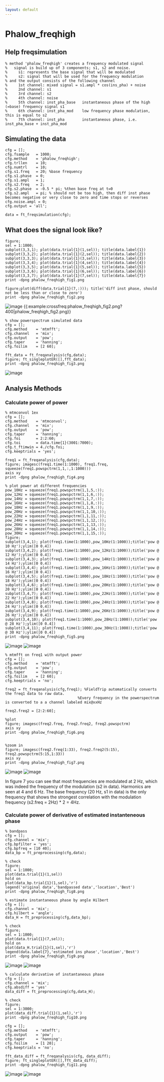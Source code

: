 ```yaml
---
layout: default
---
```


# Phalow_freqhigh


## Help freqsimulation

	
	% method 'phalow_freqhigh' creates a frequency modulated signal
	%   signal is build up of 3 components; s1, s2 and noise.
	%     s1: represents the base signal that will be modulated
	%     s2: signal that will be used for the frequency modulation
	% and the output consists of the following channel
	%     1st channel: mixed signal = s1.ampl * cos(ins_pha) + noise
	%     2nd channel: s1
	%     3rd channel: s2
	%     4th channel: noise
	%     5th channel: inst_pha_base   instantaneous phase of the high (=base) frequency signal s1
	%     6th channel: inst_pha_mod    low frequency phase modulation, this is equal to s2
	%     7th channel: inst_pha        instantaneous phase, i.e. inst_pha_base + inst_pha_mod





## Simulating the data

	
	cfg = [];
	cfg.fsample   = 1000;
	cfg.method    = 'phalow_freqhigh';
	cfg.trllen    = 10;
	cfg.numtrl    = 10;
	cfg.s1.freq   = 20; %base frequency
	cfg.s1.phase  = 0;
	cfg.s1.ampl   = 1;
	cfg.s2.freq   = 2;
	cfg.s2.phase  = -0.5 * pi; %then base freq at t=0
	cfg.s2.ampl   = pi; % should not be too high, then diff inst phase becomes negative or very close to zero and time stops or reverses
	cfg.noise.ampl = 0;
	cfg.output = 'all';
	
	data = ft_freqsimulation(cfg);





## What does the signal look like?

	
	figure;
	sel = 1:1000;
	subplot(3,3,1); plot(data.trial{1}(1,sel)); title(data.label{1})
	subplot(3,3,2); plot(data.trial{1}(2,sel)); title(data.label{2})
	subplot(3,3,3); plot(data.trial{1}(3,sel)); title(data.label{3})
	subplot(3,3,4); plot(data.trial{1}(4,sel)); title(data.label{4})
	subplot(3,3,5); plot(data.trial{1}(5,sel)); title(data.label{5})
	subplot(3,3,6); plot(data.trial{1}(6,sel)); title(data.label{6})
	subplot(3,3,7); plot(data.trial{1}(7,sel)); title(data.label{7})
	print -dpng phalow_freqhigh_fig1.png
	
	figure;plot(diff(data.trial{1}(7,:))); title('diff inst phase, should not be less than or close to zero')
	print -dpng phalow_freqhigh_fig2.png


![image](/media/example/crossfreq/phalow_freqhigh_fig1.png@400) {{:example:crossfreq:phalow_freqhigh_fig2.png?400|phalow_freqhigh_fig2.png}}

	
	% show powerspectrum simulated data
	cfg = [];
	cfg.method    = 'mtmfft';
	cfg.channel   = 'mix';
	cfg.output    = 'pow';
	cfg.taper     = 'hanning';
	cfg.foilim    = [2 60];
	
	fft_data = ft_freqanalysis(cfg,data);
	figure; ft_singleplotER([],fft_data);
	print -dpng phalow_freqhigh_fig3.png


![image](/media/example/crossfreq/phalow_freqhigh_fig3.png@400)

## Analysis Methods







### Calculate power of power

	
	% mtmconvol 1ex
	cfg = [];
	cfg.method    = 'mtmconvol';
	cfg.channel   = 'mix';
	cfg.output    = 'pow';
	cfg.taper     = 'hanning';
	cfg.foi       = 2:2:60;
	cfg.toi       = data.time{1}(3001:7000);
	cfg.t_ftimwin = 4./cfg.foi;
	cfg.keeptrials = 'yes';
	
	freq1 = ft_freqanalysis(cfg,data);
	figure; imagesc(freq1.time(1:1000), freq1.freq, squeeze(freq1.powspctrm(1,1,:,1:1000)))
	axis xy
	print -dpng phalow_freqhigh_fig4.png
	
	% plot power at different frequencies
	pow_10Hz = squeeze(freq1.powspctrm(1,1,5,:));
	pow_12Hz = squeeze(freq1.powspctrm(1,1,6,:));
	pow_14Hz = squeeze(freq1.powspctrm(1,1,7,:));
	pow_16Hz = squeeze(freq1.powspctrm(1,1,8,:));
	pow_18Hz = squeeze(freq1.powspctrm(1,1,9,:));
	pow_20Hz = squeeze(freq1.powspctrm(1,1,10,:));
	pow_22Hz = squeeze(freq1.powspctrm(1,1,11,:));
	pow_24Hz = squeeze(freq1.powspctrm(1,1,12,:));
	pow_26Hz = squeeze(freq1.powspctrm(1,1,13,:));
	pow_28Hz = squeeze(freq1.powspctrm(1,1,14,:));
	pow_30Hz = squeeze(freq1.powspctrm(1,1,15,:));
	figure;
	subplot(3,4,1); plot(freq1.time(1:1000),pow_10Hz(1:1000));title('pow @ 10 Hz');ylim([0 0.4])
	subplot(3,4,2); plot(freq1.time(1:1000),pow_12Hz(1:1000));title('pow @ 12 Hz');ylim([0 0.4])
	subplot(3,4,3); plot(freq1.time(1:1000),pow_14Hz(1:1000));title('pow @ 14 Hz');ylim([0 0.4])
	subplot(3,4,4); plot(freq1.time(1:1000),pow_16Hz(1:1000));title('pow @ 16 Hz');ylim([0 0.4])
	subplot(3,4,5); plot(freq1.time(1:1000),pow_18Hz(1:1000));title('pow @ 18 Hz');ylim([0 0.4])
	subplot(3,4,6); plot(freq1.time(1:1000),pow_20Hz(1:1000));title('pow @ 20 Hz');ylim([0 0.4])
	subplot(3,4,7); plot(freq1.time(1:1000),pow_22Hz(1:1000));title('pow @ 22 Hz');ylim([0 0.4])
	subplot(3,4,8); plot(freq1.time(1:1000),pow_24Hz(1:1000));title('pow @ 24 Hz');ylim([0 0.4])
	subplot(3,4,9); plot(freq1.time(1:1000),pow_26Hz(1:1000));title('pow @ 26 Hz');ylim([0 0.4])
	subplot(3,4,10); plot(freq1.time(1:1000),pow_28Hz(1:1000));title('pow @ 28 Hz');ylim([0 0.4])
	subplot(3,4,11); plot(freq1.time(1:1000),pow_30Hz(1:1000));title('pow @ 30 Hz');ylim([0 0.4])
	print -dpng phalow_freqhigh_fig5.png


![image](/media/example/crossfreq/phalow_freqhigh_fig4b.png@400)
![image](/media/example/crossfreq/phalow_freqhigh_fig5.png@400)

	
	% mtmfft on freq1 with output power
	cfg = [];
	cfg.method    = 'mtmfft';
	cfg.output    = 'pow';
	cfg.taper     = 'hanning';
	cfg.foilim    = [2 60];
	cfg.keeptrials = 'no';
	
	freq2 = ft_freqanalysis(cfg,freq1); %FieldTrip automatically converts the freq1 data to raw data. 
	                                 %Every frequency in the powerspectrum is converted to a a channel labeled mix@xxHz
	
	freq2.freq2 = [2:2:60];
	
	%plot
	figure; imagesc(freq2.freq, freq2.freq2, freq2.powspctrm)
	axis xy
	print -dpng phalow_freqhigh_fig6.png
	
	
	%zoom in
	figure; imagesc(freq2.freq(1:33), freq2.freq2(5:15), freq2.powspctrm(5:15,1:33))
	axis xy
	print -dpng phalow_freqhigh_fig7.png


![image](/media/example/crossfreq/phalow_freqhigh_fig6.png@400)
![image](/media/example/crossfreq/phalow_freqhigh_fig7.png@400)

In figure 7 you can see that most frequencies are modulated at 2 Hz, which was indeed the frequency of the modulation (s2 in data). Harmonics are seen at 4 and 6 Hz. The base frequency (20 Hz, s1 in data) is the only frequency that shows the strongest correlation with the modulation frequency (s2.freq = 2Hz) * 2 = 4Hz.


### Calculate power of derivative of estimated instanteneous phase

	
	% bandpass
	cfg = [];
	cfg.channel = 'mix';
	cfg.bpfilter = 'yes';
	cfg.bpfreq = [10 40];
	data_bp = ft_preprocessing(cfg,data);
	
	% check
	figure;
	sel = 1:1000;
	plot(data.trial{1}(1,sel))
	hold on 
	plot(data_bp.trial{1}(1,sel),'r')
	legend('original data','bandpassed data','location','Best')
	print -dpng phalow_freqhigh_fig8.png
	
	% estimate instantaneous phase by angle Hilbert
	cfg = [];
	cfg.channel = 'mix';
	cfg.hilbert = 'angle';
	data_H = ft_preprocessing(cfg,data_bp);
	
	% check
	figure;
	sel = 1:1000;
	plot(data.trial{1}(7,sel));
	hold on 
	plot(data_H.trial{1}(1,sel),'r')
	legend(data.label{7},'estimated ins phase','location','Best')
	print -dpng phalow_freqhigh_fig9.png


![image](/media/example/crossfreq/phalow_freqhigh_fig8.png@400)
![image](/media/example/crossfreq/phalow_freqhigh_fig9.png@400)

	
	% calculate derivative of instantaneous phase
	cfg = [];
	cfg.channel = 'mix';
	cfg.absdiff = 'yes'
	data_diff = ft_preprocessing(cfg,data_H);
	
	% check
	figure;
	sel = 1:3000;
	plot(data_diff.trial{1}(1,sel),'r')
	print -dpng phalow_freqhigh_fig10.png
	
	cfg = [];
	cfg.method    = 'mtmfft';
	cfg.output    = 'pow';
	cfg.taper     = 'hanning';
	cfg.foilim    = [1 20];
	cfg.keeptrials = 'no';
	
	fft_data_diff = ft_freqanalysis(cfg, data_diff);
	figure; ft_singleplotER([],fft_data_diff);
	print -dpng phalow_freqhigh_fig11.png


![image](/media/example/crossfreq/phalow_freqhigh_fig10.png@400)
![image](/media/example/crossfreq/phalow_freqhigh_fig11.png@400)


